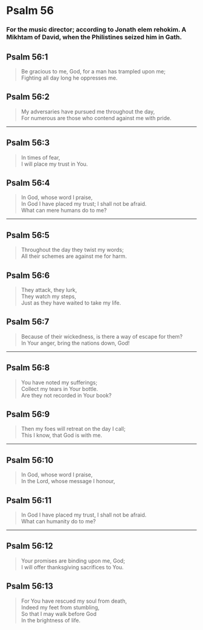 # Psalm 56

### For the music director; according to Jonath elem rehokim. A Mikhtam of David, when the Philistines seized him in Gath.

## Psalm 56:1

> Be gracious to me, God, for a man has trampled upon me;  
> Fighting all day long he oppresses me.

## Psalm 56:2

> My adversaries have pursued me throughout the day,  
> For numerous are those who contend against me with pride.

---

## Psalm 56:3

> In times of fear,  
> I will place my trust in You.

## Psalm 56:4

> In God, whose word I praise,  
> In God I have placed my trust; I shall not be afraid.  
> What can mere humans do to me?

---

## Psalm 56:5

> Throughout the day they twist my words;  
> All their schemes are against me for harm.

## Psalm 56:6

> They attack, they lurk,  
> They watch my steps,  
> Just as they have waited to take my life.

## Psalm 56:7

> Because of their wickedness, is there a way of escape for them?  
> In Your anger, bring the nations down, God!

---

## Psalm 56:8

> You have noted my sufferings;  
> Collect my tears in Your bottle.  
> Are they not recorded in Your book?

## Psalm 56:9

> Then my foes will retreat on the day I call;  
> This I know, that God is with me.

---

## Psalm 56:10

> In God, whose word I praise,  
> In the Lord, whose message I honour,

## Psalm 56:11

> In God I have placed my trust, I shall not be afraid.  
> What can humanity do to me?

---

## Psalm 56:12

> Your promises are binding upon me, God;  
> I will offer thanksgiving sacrifices to You.

## Psalm 56:13

> For You have rescued my soul from death,  
> Indeed my feet from stumbling,  
> So that I may walk before God  
> In the brightness of life.
